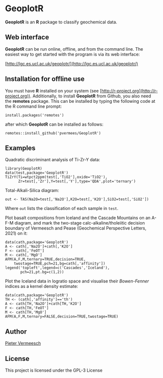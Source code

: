 # GeoplotR

**GeoplotR** is an **R** package to classify geochemical data.

## Web interface

**GeoplotR** can be run online, offline, and from the command
line. The easiest way to get started with the program is via its web
interface:

[http://lgc.es.ucl.ac.uk/geoplotr/](http://lgc.es.ucl.ac.uk/geoplotr/)

## Installation for offline use

You must have **R** installed on your system (see
[http://r-project.org](http://r-project.org)).  Additionally, to
install **GeoplotR** from Github, you also need the **remotes**
package.  This can be installed by typing the following code at the R
command line prompt:

```
install.packages('remotes')
```

after which **GeoplotR** can be installed as follows:

```
remotes::install_github('pvermees/GeoplotR')
```

## Examples

Quadratic discriminant analysis of Ti-Zr-Y data:

```
library(GeoplotR)
data(test,package='GeoplotR')
TiZrY(Ti=wtpct2ppm(test[,'TiO2'],oxide='TiO2'),
      Zr=test[,'Zr'],Y=test[,'Y'],type='QDA',plot='ternary')
```

Total-Alkali-Silica diagram:

```
out <- TAS(Na2O=test[,'Na2O'],K2O=test[,'K2O'],SiO2=test[,'SiO2'])
```

Where `out` lists the classification of each sample in `test`.  

Plot basalt compositions from Iceland and the Cascade Mountains on an
A-F-M diagram, and mark the two-stage calc-alkaline/tholeiitic
decision boundary of Vermeesch and Pease (Geochemical Perspective
Letters, 2021) on it:

```
data(cath,package='GeoplotR')
A <- cath[,'Na2O']+cath[,'K2O']
F <- cath[,'FeOT']
M <- cath[,'MgO']
AFM(A,F,M,ternary=TRUE,decision=TRUE,
    twostage=TRUE,pch=21,bg=cath[,'affinity'])
legend('topleft',legend=c('Cascades','Iceland'),
       pch=21,pt.bg=c(1,2))
```

Plot the Iceland data in logratio space and visualise their
*Bowen-Fenner* indices as a kernel density estimate:

```
data(cath,package='GeoplotR')
TH <- (cath[,'affinity']=='th')
A <- cath[TH,'Na2O']+cath[TH,'K2O']
F <- cath[TH,'FeOT']
M <- cath[TH,'MgO']
AFM(A,F,M,ternary=FALSE,decision=TRUE,twostage=TRUE)
```

## Author

[Pieter Vermeesch](http://ucl.ac.uk/~ucfbpve/)

## License

This project is licensed under the GPL-3 License
